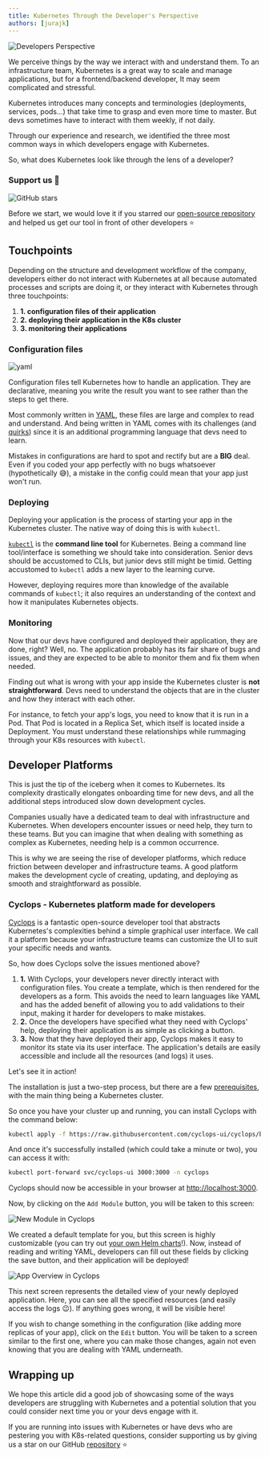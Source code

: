 ```yaml
---
title: Kubernetes Through the Developer's Perspective
authors: [jurajk]
---
```


![Developers Perspective](../../static/img/2024-03-26-devs-perspective/devs-perspective.webp)

We perceive things by the way we interact with and understand them. To an infrastructure team, Kubernetes is a great way to scale and manage applications, but for a frontend/backend developer, It may seem complicated and stressful.

Kubernetes introduces many concepts and terminologies (deployments, services, pods…) that take time to grasp and even more time to master. But devs sometimes have to interact with them weekly, if not daily.

Through our experience and research, we identified the three most common ways in which developers engage with Kubernetes.

So, what does Kubernetes look like through the lens of a developer?

### Support us 🙏

![GitHub stars](../../static/img/github-stars.gif)

Before we start, we would love it if you starred our [open-source repository](https://github.com/cyclops-ui/cyclops) and helped us get our
tool in front of other developers ⭐

## Touchpoints

Depending on the structure and development workflow of the company, developers either do not interact with Kubernetes at all because automated processes and scripts are doing it, or they interact with Kubernetes through three touchpoints:

1. **1. configuration files of their application**
2. **2. deploying their application in the K8s cluster**
3. **3. monitoring their applications**

### Configuration files

![yaml](../../static/img/2024-03-26-devs-perspective/yaml.png)

Configuration files tell Kubernetes how to handle an application. They are declarative, meaning you write the result you want to see rather than the steps to get there.

Most commonly written in [YAML](https://yaml.org/), these files are large and complex to read and understand. And being written in YAML comes with its challenges (and [quirks](https://noyaml.com/)) since it is an additional programming language that devs need to learn.

Mistakes in configurations are hard to spot and rectify but are a **BIG** deal. Even if you coded your app perfectly with no bugs whatsoever (hypothetically 😅), a mistake in the config could mean that your app just won't run.

### Deploying

Deploying your application is the process of starting your app in the Kubernetes cluster. The native way of doing this is with `kubectl`.

[`kubectl`](https://kubernetes.io/docs/reference/kubectl/) is the **command line tool** for Kubernetes. Being a command line tool/interface is something we should take into consideration. Senior devs should be accustomed to CLIs, but junior devs still might be timid. Getting accustomed to `kubectl` adds a new layer to the learning curve.

However, deploying requires more than knowledge of the available commands of `kubectl`; it also requires an understanding of the context and how it manipulates Kubernetes objects.

### Monitoring

Now that our devs have configured and deployed their application, they are done, right? Well, no.
The application probably has its fair share of bugs and issues, and they are expected to be able to monitor them and fix them when needed.

Finding out what is wrong with your app inside the Kubernetes cluster is **not straightforward**. Devs need to understand the objects that are in the cluster and how they interact with each other.

For instance, to fetch your app's logs, you need to know that it is run in a Pod. That Pod is located in a Replica Set, which itself is located inside a Deployment. You must understand these relationships while rummaging through your K8s resources with `kubectl`.

## Developer Platforms

This is just the tip of the iceberg when it comes to Kubernetes. Its complexity drastically elongates onboarding time for new devs, and all the additional steps introduced slow down development cycles.

Companies usually have a dedicated team to deal with infrastructure and Kubernetes. When developers encounter issues or need help, they turn to these teams. But you can imagine that when dealing with something as complex as Kubernetes, needing help is a common occurrence.

This is why we are seeing the rise of developer platforms, which reduce friction between developer and infrastructure teams. A good platform makes the development cycle of creating, updating, and deploying as smooth and straightforward as possible.

### Cyclops - Kubernetes platform made for developers

[Cyclops](https://github.com/cyclops-ui/cyclops) is a fantastic open-source developer tool that abstracts Kubernetes's complexities behind a simple graphical user interface. We call it a platform because your infrastructure teams can customize the UI to suit your specific needs and wants.

So, how does Cyclops solve the issues mentioned above?

1. **1.** With Cyclops, your developers never directly interact with configuration files. You create a template, which is then rendered for the developers as a form. This avoids the need to learn languages like YAML and has the added benefit of allowing you to add validations to their input, making it harder for developers to make mistakes.
2. **2.** Once the developers have specified what they need with Cyclops' help, deploying their application is as simple as clicking a button.
3. **3.** Now that they have deployed their app, Cyclops makes it easy to monitor its state via its user interface. The application's details are easily accessible and include all the resources (and logs) it uses.

Let's see it in action!

The installation is just a two-step process, but there are a few [prerequisites](https://cyclops-ui.com/docs/installation/prerequisites), with the main thing being a Kubernetes cluster.

So once you have your cluster up and running, you can install Cyclops with the command below:

```bash
kubectl apply -f https://raw.githubusercontent.com/cyclops-ui/cyclops/blogs-demo/install/cyclops-install.yaml
```

And once it's successfully installed (which could take a minute or two), you can access it with:

```bash
kubectl port-forward svc/cyclops-ui 3000:3000 -n cyclops
```

Cyclops should now be accessible in your browser at [http://localhost:3000](http://localhost:3000/).

Now, by clicking on the `Add Module` button, you will be taken to this screen:

![New Module in Cyclops](../../static/img/2024-03-26-devs-perspective/cyclops-1.png)

We created a default template for you, but this screen is highly customizable (you can try out [your own Helm charts](https://cyclops-ui.com/docs/installation/demo/new_module)!). Now, instead of reading and writing YAML, developers can fill out these fields by clicking the save button, and their application will be deployed!

![App Overview in Cyclops](../../static/img/2024-03-26-devs-perspective/cyclops-2.png)

This next screen represents the detailed view of your newly deployed application. Here, you can see all the specified resources (and easily access the logs 😉). If anything goes wrong, it will be visible here!

If you wish to change something in the configuration (like adding more replicas of your app), click on the `Edit` button. You will be taken to a screen similar to the first one, where you can make those changes, again not even knowing that you are dealing with YAML underneath.

## Wrapping up

We hope this article did a good job of showcasing some of the ways developers are struggling with Kubernetes and a potential solution that you could consider next time you or your devs engage with it.

If you are running into issues with Kubernetes or have devs who are pestering you with K8s-related questions, consider supporting us by giving us a star on our GitHub [repository](https://github.com/cyclops-ui/cyclops) ⭐
